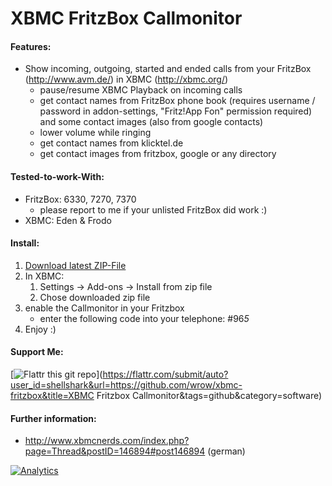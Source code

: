 XBMC FritzBox Callmonitor
=========================

#### Features:

* Show incoming, outgoing, started and ended calls from your FritzBox (http://www.avm.de/) in XBMC (http://xbmc.org/)
   * pause/resume XBMC Playback on incoming calls
   * get contact names from FritzBox phone book (requires username / password in addon-settings, "Fritz!App Fon" permission required) and some contact images (also from google contacts)
   * lower volume while ringing
   * get contact names from klicktel.de
   * get contact images from fritzbox, google or any directory

#### Tested-to-work-With:

* FritzBox: 6330, 7270, 7370
   * please report to me if your unlisted FritzBox did work :)
* XBMC: Eden & Frodo

#### Install:

1. [Download latest ZIP-File](https://github.com/wrow/xbmc-fritzbox/archive/master.zip)
1. In XBMC:
   1. Settings -> Add-ons -> Install from zip file
   1. Chose downloaded zip file
1. enable the Callmonitor in your Fritzbox
   * enter the following code into your telephone: #96*5*
1. Enjoy :)

#### Support Me:
[![Flattr this git repo](http://api.flattr.com/button/flattr-badge-large.png)](https://flattr.com/submit/auto?user_id=shellshark&url=https://github.com/wrow/xbmc-fritzbox&title=XBMC Fritzbox Callmonitor&tags=github&category=software)

#### Further information:
* http://www.xbmcnerds.com/index.php?page=Thread&postID=146894#post146894 (german)

[![Analytics](https://ga-beacon.appspot.com/UA-47832055-1/xbmc-fritzbox/readme?pixel)](https://github.com/wrow/xbmc-fritzbox/)

